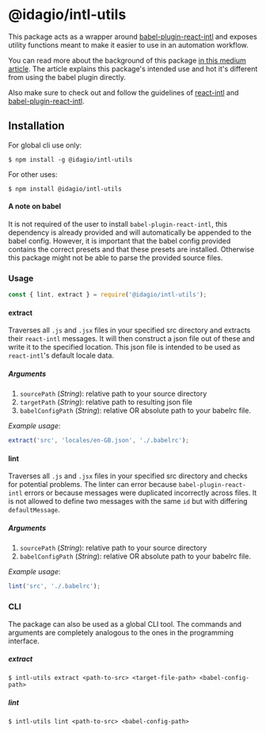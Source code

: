 # @idagio/intl-utils
This package acts as a wrapper around [babel-plugin-react-intl](https://github.com/yahoo/babel-plugin-react-intl) and exposes utility functions meant to make it easier to use in an automation workflow.

You can read more about the background of this package [in this medium article](https://medium.com/@david_naas/a51ca600c430). The article explains this package's intended use and hot it's different from using the babel plugin directly.

Also make sure to check out and follow the guidelines of [react-intl](https://github.com/yahoo/react-intl) and [babel-plugin-react-intl](https://github.com/yahoo/babel-plugin-react-intl).

## Installation
For global cli use only:
```
$ npm install -g @idagio/intl-utils
```

For other uses:
```
$ npm install @idagio/intl-utils
```

#### A note on babel
It is not required of the user to install `babel-plugin-react-intl`, this dependency is already provided and will automatically be appended to the babel config. However, it is important that the babel config provided contains the correct presets and that these presets are installed. Otherwise this package might not be able to parse the provided source files.  

### Usage
```js
const { lint, extract } = require('@idagio/intl-utils');
```
#### extract
Traverses all `.js` and `.jsx` files in your specified src directory and extracts their `react-intl` messages. It will then construct a json file out of these and write it to the specified location. This json file is intended to be used as `react-intl`'s default locale data.
##### Arguments
1. `sourcePath` (*String*): relative path to your source directory
2. `targetPath` (*String*): relative path to resulting json file
3. `babelConfigPath` (*String*): relative OR absolute path to your babelrc file.

*Example usage*:
```js
extract('src', 'locales/en-GB.json', './.babelrc');
```
#### lint
Traverses all `.js` and `.jsx` files in your specified src directory and checks for potential problems. The linter can error because `babel-plugin-react-intl` errors or because messages were duplicated incorrectly across files. It is not allowed to define two messages with the same `id` but with differing `defaultMessage`.
##### Arguments
1. `sourcePath` (*String*): relative path to your source directory
2. `babelConfigPath` (*String*): relative OR absolute path to your babelrc file.

*Example usage*:
```js
lint('src', './.babelrc');
```

### CLI
The package can also be used as a global CLI tool. The commands and arguments are completely analogous to the ones in the programming interface.
##### extract  
```
$ intl-utils extract <path-to-src> <target-file-path> <babel-config-path>
```
##### lint
```
$ intl-utils lint <path-to-src> <babel-config-path>
```
